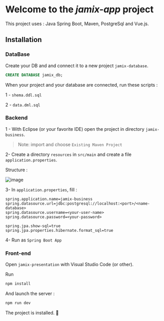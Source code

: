 # Welcome to the _jamix-app_ project 

This project uses : Java Spring Boot, Maven, PostgreSql and Vue.js.

## Installation
### DataBase
Create your DB and and connect it to a new project `jamix-database`.
```sql
CREATE DATABASE jamix_db;
```
When your project and your database are connected, run these scripts :

1 - `shema.ddl.sql`

2 - `data.dml.sql`

### Backend
1 - With Eclipse (or your favorite IDE) open the project in directory `jamix-business`.
> Note: import and choose `Existing Maven Project`

 2- Create a directory `resources` in `src/main` and create a file `application.properties`.
 
 Structure : 
 
![image](https://github.com/user-attachments/assets/42433ffe-d7cb-4e11-aa42-7418b3df540e)


 
 3- In `application.properties`, fill :
 ```
spring.application.name=jamix-business
spring.datasource.url=jdbc:postgresql://localhost:<port>/<name-database>
spring.datasource.username=<your-user-name>
spring.datasource.password=<your-password>

spring.jpa.show-sql=true
spring.jpa.properties.hibernate.format_sql=true
 ```
 
 4- Run as `Spring Boot App`

### Front-end
Open `jamix-presentation` with Visual Studio Code (or other).

Run 
```bash
npm install
```
And launch the server :
```bash
npm run dev
```

The project is installed. :tada:
